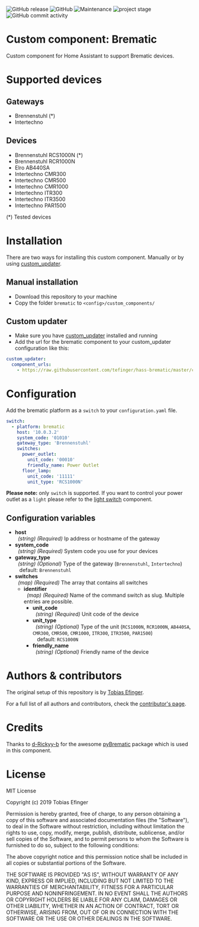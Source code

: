 ![GitHub release](https://img.shields.io/github/release/tefinger/hass-brematic.svg)
![GitHub](https://img.shields.io/github/license/tefinger/hass-brematic.svg)
![Maintenance](https://img.shields.io/maintenance/yes/2099.svg)
![project stage](https://img.shields.io/badge/project%20stage-work%20in%20progress-green.svg)
![GitHub commit activity](https://img.shields.io/github/commit-activity/y/tefinger/hass-brematic.svg)

# Custom component: Brematic
Custom component for Home Assistant to support Brematic devices.

# Supported devices
## Gateways
- Brennenstuhl (*)
- Intertechno

## Devices
- Brennenstuhl RCS1000N (*)
- Brennenstuhl RCR1000N
- Elro AB440SA
- Intertechno CMR300
- Intertechno CMR500
- Intertechno CMR1000
- Intertechno ITR300
- Intertechno ITR3500
- Intertechno PAR1500

(*) Tested devices

# Installation
There are two ways for installing this custom component. Manually or by using [custom_updater](https://github.com/custom-components/custom_updater).

## Manual installation
- Download this repository to your machine
- Copy the folder `brematic` to `<config>/custom_components/`

## Custom updater
- Make sure you have [custom_updater](https://github.com/custom-components/custom_updater) installed and running
- Add the url for the brematic component to your custom_updater configuration like this:
```yaml
custom_updater:
  component_urls:
    - https://raw.githubusercontent.com/tefinger/hass-brematic/master/custom_updater.json
```

# Configuration
Add the brematic platform as a `switch` to your `configuration.yaml` file.

```yaml
switch:
  - platform: brematic
    host: '10.0.3.2'
    system_code: '01010'
    gateway_type: 'Brennenstuhl'
    switches:
      power_outlet:
        unit_code: '00010'
        friendly_name: Power Outlet
      floor_lamp:
        unit_code: '11111'
        unit_type: 'RCS1000N'
```
**Please note:** only `switch` is supported. If you want to control your power outlet as a `light` please refer to the [light switch](https://www.home-assistant.io/components/light.switch/) component.

## Configuration variables

- **host**<br />&nbsp;&nbsp;*(string) (Required)* Ip address or hostname of the gateway
- **system_code**<br />&nbsp;&nbsp;*(string) (Required)* System code you use for your devices
- **gateway_type**<br />&nbsp;&nbsp;*(string) (Optional)* Type of the gateway (`Brennenstuhl`, `Intertechno`) <br />&nbsp;&nbsp; default: `Brennenstuhl`
- **switches**<br />&nbsp;&nbsp;*(map) (Required)* The array that contains all switches
  - **identifier**<br />&nbsp;&nbsp;*(map) (Required)* Name of the command switch as slug. Multiple entries are possible.
    - **unit_code**<br />&nbsp;&nbsp;*(string) (Required)* Unit code of the device
    - **unit_type**<br />&nbsp;&nbsp;*(string) (Optional)* Type of the unit (`RCS1000N`, `RCR1000N`, `AB440SA`, `CMR300`, `CMR500`, `CMR1000`, `ITR300`, `ITR3500`, `PAR1500`) <br />&nbsp;&nbsp; default: `RCS1000N`
    - **friendly_name**<br />&nbsp;&nbsp;*(string) (Optional)* Friendly name of the device

# Authors & contributors
The original setup of this repository is by [Tobias Efinger](https://github.com/tefinger).

For a full list of all authors and contributors, check the [contributor's page](https://github.com/tefinger/hass-brematic/graphs/contributors).

# Credits
Thanks to [d-Rickyy-b](https://github.com/d-Rickyy-b) for the awesome [pyBrematic](https://github.com/d-Rickyy-b/pyBrematic) package which is used in this component.

# License
MIT License

Copyright (c) 2019 Tobias Efinger

Permission is hereby granted, free of charge, to any person obtaining a copy
of this software and associated documentation files (the "Software"), to deal
in the Software without restriction, including without limitation the rights
to use, copy, modify, merge, publish, distribute, sublicense, and/or sell
copies of the Software, and to permit persons to whom the Software is
furnished to do so, subject to the following conditions:

The above copyright notice and this permission notice shall be included in all
copies or substantial portions of the Software.

THE SOFTWARE IS PROVIDED "AS IS", WITHOUT WARRANTY OF ANY KIND, EXPRESS OR
IMPLIED, INCLUDING BUT NOT LIMITED TO THE WARRANTIES OF MERCHANTABILITY,
FITNESS FOR A PARTICULAR PURPOSE AND NONINFRINGEMENT. IN NO EVENT SHALL THE
AUTHORS OR COPYRIGHT HOLDERS BE LIABLE FOR ANY CLAIM, DAMAGES OR OTHER
LIABILITY, WHETHER IN AN ACTION OF CONTRACT, TORT OR OTHERWISE, ARISING FROM,
OUT OF OR IN CONNECTION WITH THE SOFTWARE OR THE USE OR OTHER DEALINGS IN THE
SOFTWARE.

